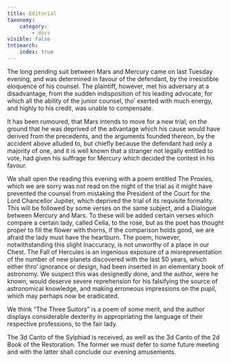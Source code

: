 ```yaml
---
title: Editorial
taxonomy:
    category:
        - docs
visible: false
tntsearch:
    index: true
---
```


The long pending suit between Mars and Mercury came on last Tuesday evening, and was determined in favour of the defendant, by the irresistible eloquence of his counsel. The plaintiff, however, met his adversary at a disadvantage, from the sudden indisposition of his leading advocate, for which all the ability of the junior counsel, tho’ exerted with much energy, and highly to his credit, was unable to compensate.

It has been rumoured, that Mars intends to move for a new trial, on the ground that he was deprived of the advantage which his cause would have derived from the precedents, and the arguments founded thereon, by the accident above alluded to, but chiefly because the defendant had only a majority of one, and it is well known that a stranger not legally entitled to vote, had given his suffrage for Mercury which decided the contest in his favour.

We shall open the reading this evening with a poem entitled The Proxies, which we are sorry was not read on the night of the trial as it might have prevented the counsel from mistaking the President of the Court for the Lord Chancellor Jupiter, which deprived the trial of its requisite formality. This will be followed by some verses on the same subject, and a Dialogue between Mercury and Mars. To these will be added certain verses which compare a certain lady, called Celia, to the rose, but as the poet has thought proper to fill the flower with thorns, if the comparison holds good, we are afraid the lady must have the heartburn. The poem, however, notwithstanding this slight inaccuracy, is not unworthy of a place in our Chest. The Fall of Hercules is an ingenious exposure of a misrepresentation of the number of new planets discovered with the last 50 years, which either thro’ ignorance or design, had been inserted in an elementary book of astronomy. We suspect this was designedly done, and the author, were he known, would deserve severe reprehension for his falsifying the source of astronomical knowledge, and making erroneous impressions on the pupil, which may perhaps now be eradicated.

We think “The Three Suitors” is a poem of some merit, and the author displays considerable dexterity in appropriating the language of their respective professions, to the fair lady.

The 3d Canto of the Sylphiad is received, as well as the 3d Canto of the 2d Book of the Restoration. The former we must defer to some future meeting and with the latter shall conclude our evening amusements.
